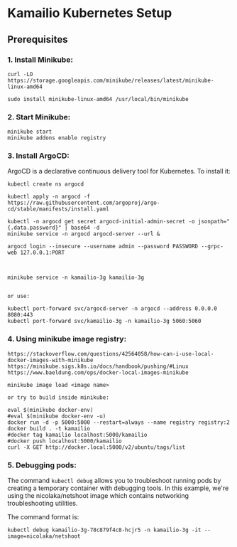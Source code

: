 # Kamailio Kubernetes Setup

## Prerequisites

### 1. Install Minikube:

```
curl -LO https://storage.googleapis.com/minikube/releases/latest/minikube-linux-amd64

sudo install minikube-linux-amd64 /usr/local/bin/minikube
```
### 2. Start Minikube:

```
minikube start
minikube addons enable registry
```

### 3. Install ArgoCD:

ArgoCD is a declarative continuous delivery tool for Kubernetes. To install it:

```
kubectl create ns argocd

kubectl apply -n argocd -f https://raw.githubusercontent.com/argoproj/argo-cd/stable/manifests/install.yaml

kubectl -n argocd get secret argocd-initial-admin-secret -o jsonpath="{.data.password}" | base64 -d
minikube service -n argocd argocd-server --url &

argocd login --insecure --username admin --password PASSWORD --grpc-web 127.0.0.1:PORT



minikube service -n kamailio-3g kamailio-3g


or use:

kubectl port-forward svc/argocd-server -n argocd --address 0.0.0.0 8080:443
kubectl port-forward svc/kamailio-3g -n kamailio-3g 5060:5060
```

### 4. Using minikube image registry:

```
https://stackoverflow.com/questions/42564058/how-can-i-use-local-docker-images-with-minikube
https://minikube.sigs.k8s.io/docs/handbook/pushing/#Linux
https://www.baeldung.com/ops/docker-local-images-minikube

minikube image load <image name>

or try to build inside minikube:

eval $(minikube docker-env)
#eval $(minikube docker-env -u)
docker run -d -p 5000:5000 --restart=always --name registry registry:2
docker build . -t kamailio
#docker tag kamailio localhost:5000/kamailio
#docker push localhost:5000/kamailio
curl -X GET http://docker.local:5000/v2/ubuntu/tags/list
```

### 5. Debugging pods:

The command `kubectl debug` allows you to troubleshoot running pods by creating a temporary container with debugging tools. In this example, we're using the nicolaka/netshoot image which contains networking troubleshooting utilities.

The command format is:
```
kubectl debug kamailio-3g-78c879f4c8-hcjr5 -n kamailio-3g -it --image=nicolaka/netshoot
```
